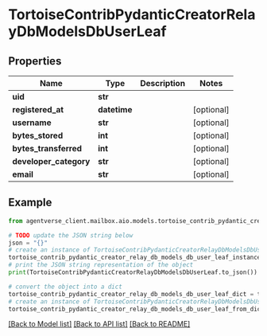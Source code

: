 # TortoiseContribPydanticCreatorRelayDbModelsDbUserLeaf


## Properties

Name | Type | Description | Notes
------------ | ------------- | ------------- | -------------
**uid** | **str** |  | 
**registered_at** | **datetime** |  | [optional] 
**username** | **str** |  | [optional] 
**bytes_stored** | **int** |  | [optional] 
**bytes_transferred** | **int** |  | [optional] 
**developer_category** | **str** |  | [optional] 
**email** | **str** |  | [optional] 

## Example

```python
from agentverse_client.mailbox.aio.models.tortoise_contrib_pydantic_creator_relay_db_models_db_user_leaf import TortoiseContribPydanticCreatorRelayDbModelsDbUserLeaf

# TODO update the JSON string below
json = "{}"
# create an instance of TortoiseContribPydanticCreatorRelayDbModelsDbUserLeaf from a JSON string
tortoise_contrib_pydantic_creator_relay_db_models_db_user_leaf_instance = TortoiseContribPydanticCreatorRelayDbModelsDbUserLeaf.from_json(json)
# print the JSON string representation of the object
print(TortoiseContribPydanticCreatorRelayDbModelsDbUserLeaf.to_json())

# convert the object into a dict
tortoise_contrib_pydantic_creator_relay_db_models_db_user_leaf_dict = tortoise_contrib_pydantic_creator_relay_db_models_db_user_leaf_instance.to_dict()
# create an instance of TortoiseContribPydanticCreatorRelayDbModelsDbUserLeaf from a dict
tortoise_contrib_pydantic_creator_relay_db_models_db_user_leaf_from_dict = TortoiseContribPydanticCreatorRelayDbModelsDbUserLeaf.from_dict(tortoise_contrib_pydantic_creator_relay_db_models_db_user_leaf_dict)
```
[[Back to Model list]](../README.md#documentation-for-models) [[Back to API list]](../README.md#documentation-for-api-endpoints) [[Back to README]](../README.md)


